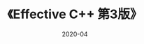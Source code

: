 ---
title: 《Effective C++ 第3版》
page: readings
score: 3
comment: 内容稍微有些过时，不太建议入门的时候看
date: 2020-04
douban: https://book.douban.com/subject/1842426/
tags: 
- C/Cpp
---